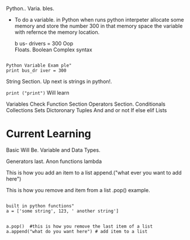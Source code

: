   Python..
Varia. bles.
- To  do   a variable.  in Python when runs python interpeter allocate some memory and store the number 300 in that memory space     the variable with refernce the memory location.
   
   b  us- drivers   = 300
  Oop   
     Floats.
   Boolean
Complex syntax    
 
```Python.

Python Variable Exam ple"
print bus_dr iver = 300

```

String Section.
Up next is strings in python!.

```print ("print")```
Will learn

Variables Check
Function Section
Operators Section.
Conditionals
Collections
Sets
Dictoronary
Tuples
And and or not 
If else elif
Lists
 # Current Learning
Basic Will Be.
Variable and Data Types.

Generators last.
Anon functions lambda 

This is how you add an item to a list
append.("what ever you want to add here")

This is how you remove and item from a list
.pop()
example.


```Python.

built in python functions"
a = ['some string', 123, ' another string']


a.pop()  #this is how you remove the last item of a list
a.append("what do you want here") # add item to a list

```

